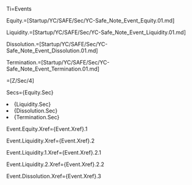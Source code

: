 Ti=Events

Equity.=[Startup/YC/SAFE/Sec/YC-Safe_Note_Event_Equity.01.md]

Liquidity.=[Startup/YC/SAFE/Sec/YC-Safe_Note_Event_Liquidity.01.md]

Dissolution.=[Startup/YC/SAFE/Sec/YC-Safe_Note_Event_Dissolution.01.md]

Termination.=[Startup/YC/SAFE/Sec/YC-Safe_Note_Event_Termination.01.md]

=[Z/Sec/4]

Secs={Equity.Sec}<li>{Liquidity.Sec}<li>{Dissolution.Sec}<li>{Termination.Sec}

Event.Equity.Xref={Event.Xref}.1

Event.Liquidity.Xref={Event.Xref}.2

Event.Liquidity.1.Xref={Event.Xref}.2.1

Event.Liquidity.2.Xref={Event.Xref}.2.2

Event.Dissolution.Xref={Event.Xref}.3
